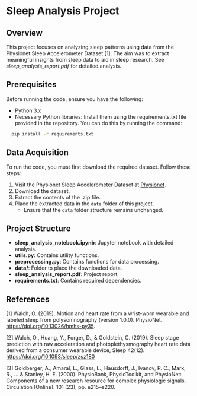 # Sleep Analysis Project

## Overview

This project focuses on analyzing sleep patterns using data from the Physionet Sleep Accelerometer Dataset [1]. The aim was to extract meaningful insights from sleep data to aid in sleep research. See _sleep_analysis_report.pdf_ for detailed analysis.

## Prerequisites

Before running the code, ensure you have the following:

- Python 3.x
- Necessary Python libraries: Install them using the requirements.txt file provided in the repository. You can do this by running the command:

```bash
  pip install -r requirements.txt
```

## Data Acquisition

To run the code, you must first download the required dataset. Follow these steps:

1. Visit the Physionet Sleep Accelerometer Dataset at [Physionet](https://physionet.org/content/sleep-accel/1.0.0/labels/#files-panel).
2. Download the dataset.
3. Extract the contents of the .zip file.
4. Place the extracted data in the `data` folder of this project.
   - Ensure that the `data` folder structure remains unchanged.

## Project Structure

- **sleep_analysis_notebook.ipynb**: Jupyter notebook with detailed analysis.
- **utils.py**: Contains utility functions.
- **preprocessing.py**: Contains functions for data processing.
- **data/**: Folder to place the downloaded data.
- **sleep_analysis_report.pdf**: Project report.
- **requirements.txt**: Contains required dependencies.

## References

[1] Walch, O. (2019). Motion and heart rate from a wrist-worn wearable and labeled sleep from polysomnography (version 1.0.0). PhysioNet. https://doi.org/10.13026/hmhs-py35.

[2] Walch, O., Huang, Y., Forger, D., & Goldstein, C. (2019). Sleep stage prediction with raw acceleration and photoplethysmography heart rate data derived from a consumer wearable device, Sleep 42(12). https://doi.org/10.1093/sleep/zsz180

[3] Goldberger, A., Amaral, L., Glass, L., Hausdorff, J., Ivanov, P. C., Mark, R., ... & Stanley, H. E. (2000). PhysioBank, PhysioToolkit, and PhysioNet: Components of a new research resource for complex physiologic signals. Circulation [Online]. 101 (23), pp. e215–e220.
